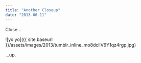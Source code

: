 ```yaml
---
title: "Another Closeup"
date: "2013-06-11"
---
```


Close…

![yo yo]({{ site.baseurl }}/assets/images/2013/tumblr_inline_mo8dclIV6Y1qz4rgp.jpg)

…up.
